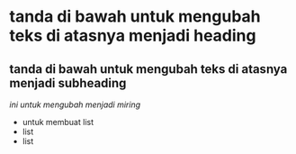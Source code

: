 tanda di bawah untuk mengubah teks di atasnya menjadi heading
==
tanda di bawah untuk mengubah teks di atasnya menjadi subheading
--
*ini untuk mengubah menjadi miring*
- untuk membuat list
- list
- list
